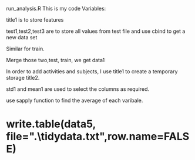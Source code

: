run_analysis.R
This is my code
Variables:


title1 is to store features

test1,test2,test3 are to store all values from test file and use cbind to get a new data set

Similar for train. 

Merge those two,test, train, we get data1 

In order to add activities and subjects, I use title1 to create a temporary storage title2.

std1 and mean1 are used to select the columns as required.

use sapply function to find the average of each varibale.

write.table(data5, file=".\tidydata.txt",row.name=FALSE)
==============
